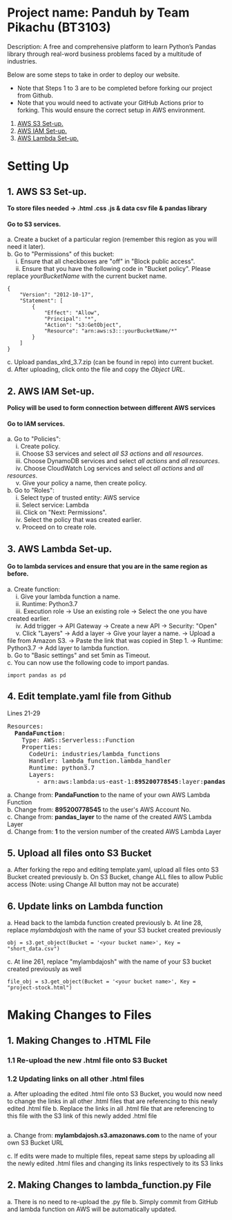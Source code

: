 # Project name: Panduh by Team Pikachu (BT3103)
Description: A free and comprehensive platform to learn Python’s Pandas library through real-word business problems faced by a multitude of industries. 

Below are some steps to take in order to deploy our website. 
- Note that Steps 1 to 3 are to be completed before forking our project from Github.
- Note that you would need to activate your GitHub Actions prior to forking. This would ensure the correct setup in AWS environment. 


1. [ AWS S3 Set-up. ](#s3)
2. [ AWS IAM Set-up. ](#iam)
3. [ AWS Lambda Set-up. ](#lambda)


# Setting Up 
<a name="s3"></a>
## 1. AWS S3 Set-up.
**To store files needed -> .html .css .js & data csv file & pandas library** 
#### Go to S3 services.
a. Create a bucket of a particular region (remember this region as you will need it later).</br>
b. Go to "Permissions" of this bucket:</br>
&nbsp;&nbsp;&nbsp;&nbsp; i. Ensure that all checkboxes are "off" in "Block public access". </br>
&nbsp;&nbsp;&nbsp;&nbsp; ii. Ensure that you have the following code in "Bucket policy". Please replace *yourBucketName* with the current bucket name. </br>
```
{
    "Version": "2012-10-17",
    "Statement": [
        {
            "Effect": "Allow",
            "Principal": "*",
            "Action": "s3:GetObject",
            "Resource": "arn:aws:s3:::yourBucketName/*"
        }
    ]
}
```
c. Upload pandas_xlrd_3.7.zip (can be found in repo) into current bucket. </br>
d. After uploading, click onto the file and copy the *Object URL*. </br>

<a name="iam"></a>
## 2. AWS IAM Set-up.
**Policy will be used to form connection between different AWS services**
#### Go to IAM services.
a. Go to "Policies":</br>
&nbsp;&nbsp;&nbsp;&nbsp; i. Create policy. </br>
&nbsp;&nbsp;&nbsp;&nbsp; ii. Choose S3 services and select *all S3 actions* and *all resources*. </br>
&nbsp;&nbsp;&nbsp;&nbsp; iii. Choose DynamoDB services and select *all actions* and *all resources*. </br>
&nbsp;&nbsp;&nbsp;&nbsp; iv. Choose CloudWatch Log services and select *all actions* and *all resources*. </br>
&nbsp;&nbsp;&nbsp;&nbsp; v. Give your policy a name, then create policy. </br>
b. Go to "Roles":</br>
&nbsp;&nbsp;&nbsp;&nbsp; i. Select type of trusted entity: AWS service </br>
&nbsp;&nbsp;&nbsp;&nbsp; ii. Select service: Lambda </br>
&nbsp;&nbsp;&nbsp;&nbsp; iii. Click on "Next: Permissions". </br>
&nbsp;&nbsp;&nbsp;&nbsp; iv. Select the policy that was created earlier. </br>
&nbsp;&nbsp;&nbsp;&nbsp; v. Proceed on to create role. </br>

<a name="lambda"></a>
## 3. AWS Lambda Set-up.
#### Go to lambda services and ensure that you are in the same region as before.
a. Create function:</br>
&nbsp;&nbsp;&nbsp;&nbsp; i. Give your lambda function a name. </br>
&nbsp;&nbsp;&nbsp;&nbsp; ii. Runtime: Python3.7 </br>
&nbsp;&nbsp;&nbsp;&nbsp; iii. Execution role -> Use an existing role -> Select the one you have created earlier. </br>
&nbsp;&nbsp;&nbsp;&nbsp; iv. Add trigger -> API Gateway -> Create a new API -> Security: "Open" </br>
&nbsp;&nbsp;&nbsp;&nbsp; v. Click "Layers" -> Add a layer -> Give your layer a name. -> Upload a file from Amazon S3. -> Paste the link that was copied in Step 1. -> Runtime: Python3.7 -> Add layer to lambda function. </br>
b. Go to "Basic settings" and set 5min as Timeout.</br>
c. You can now use the following code to import pandas. </br>
```
import pandas as pd
```

## 4. Edit template.yaml file from Github
Lines 21-29
<pre>Resources:
  <b>PandaFunction</b>:
    Type: AWS::Serverless::Function
    Properties:
      CodeUri: industries/lambda_functions
      Handler: lambda_function.lambda_handler
      Runtime: python3.7
      Layers: 
        - arn:aws:lambda:us-east-1:<b>895200778545</b>:layer:<b>pandas_layer</b>:<b>1</b>      
</pre>
a. Change from: <b>PandaFunction</b> to the name of your own AWS Lambda Function</br>
b. Change from: <b>895200778545</b> to the user's AWS Account No.</br>
c. Change from: <b>pandas_layer</b> to the name of the created AWS Lambda Layer</br>
d. Change from: <b>1</b> to the version number of the created AWS Lambda Layer</br>


## 5. Upload all files onto S3 Bucket
a. After forking the repo and editing template.yaml, upload all files onto S3 Bucket created previously
b. On S3 Bucket, change ALL files to allow Public access (Note: using Change All button may not be accurate)

## 6. Update links on Lambda function 
a. Head back to the lambda function created previously
b. At line 28, replace *mylambdajosh* with the name of your S3 bucket created previously
```
obj = s3.get_object(Bucket = '<your bucket name>', Key = "short_data.csv")
```
c. At line 261, replace "mylambdajosh" with the name of your S3 bucket created previously as well
```
file_obj = s3.get_object(Bucket = '<your bucket name>', Key = "project-stock.html")
```

# Making Changes to Files

## 1. Making Changes to .HTML File
### 1.1 Re-upload the new .html file onto S3 Bucket

### 1.2 Updating links on all other .html files
a. After uploading the edited .html file onto S3 Bucket, you would now need to change the links in all other .html files that are referencing to this newly edited .html file
b. Replace the links in all .html file that are referencing to this file with the S3 link of this newly added .html file
<pre><link rel="stylesheet" href="https://<b>mylambdajosh.s3.amazonaws.com</b>/css/animate.css"></pre>

a. Change from: <b>mylambdajosh.s3.amazonaws.com</b> to the name of your own S3 Bucket URL</br>


c. If edits were made to multiple files, repeat same steps by uploading all the newly edited .html files and changing its links respectively to its S3 links

## 2. Making Changes to lambda_function.py File
a. There is no need to re-upload the .py file
b. Simply commit from GitHub and lambda function on AWS will be automatically updated. 
